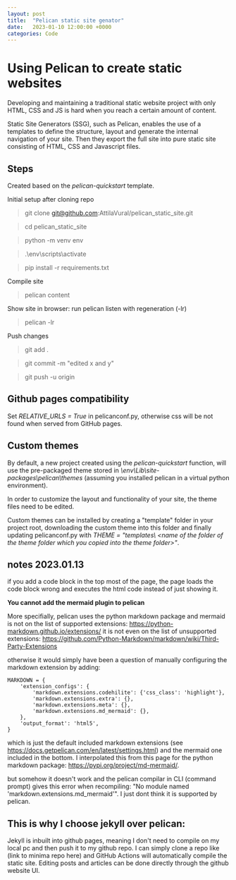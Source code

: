 ```yaml
---
layout: post
title:  "Pelican static site genator"
date:   2023-01-10 12:00:00 +0000
categories: Code
---
```

# Using Pelican to create static websites 

Developing and maintaining a traditional static website project with only HTML, CSS and JS is hard when you reach a certain amount of content.

Static Site Generators (SSG), such as Pelican, enables the use of a templates to define the structure, layout and generate the internal navigation of your site. Then they export the full site into pure static site consisting of HTML, CSS and Javascript files.

## Steps
Created based on the *pelican-quickstart* template.

Initial setup after cloning repo
> git clone git@github.com:AttilaVural/pelican_static_site.git

> cd pelican_static_site

> python -m venv env

> .\env\scripts\activate

> pip install -r requirements.txt

Compile site
> pelican content

Show site in browser: run pelican listen with regeneration (-lr)
> pelican -lr 

Push changes
> git add .

> git commit -m "edited x and y"

> git push -u origin

## Github pages compatibility
Set *RELATIVE_URLS = True* in pelicanconf.py, otherwise css will be not found when served from GitHub pages.

## Custom themes
By default, a new project created using the *pelican-quickstart* function, will use the pre-packaged theme stored in *\\env\Lib\site-packages\pelican\themes* (assuming you installed pelican in a virtual python environment).

In order to customize the layout and functionality of your site, the theme files need to be edited.

Custom themes can be installed by creating a "template" folder in your project root, downloading the custom theme into this folder and finally updating pelicanconf.py with *THEME = "templates\ \<name of the folder of the theme folder which you copied into the theme folder>"*.

## notes 2023.01.13 
if you add a code block in the top most of the page, the page loads the code block wrong and executes the html code instead of just showing it.

**You cannot add the mermaid plugin to pelican**

More specifially, pelican uses the python markdown package and mermaid is not on the list of supported extensions: https://python-markdown.github.io/extensions/
it is not even on the list of unsupported extensions: https://github.com/Python-Markdown/markdown/wiki/Third-Party-Extensions

otherwise it would simply have been a question of manually configuring the markdown extension by adding:

	MARKDOWN = {
		'extension_configs': {
			'markdown.extensions.codehilite': {'css_class': 'highlight'},
			'markdown.extensions.extra': {},
			'markdown.extensions.meta': {},
			'markdown.extensions.md_mermaid': {},
		},
		'output_format': 'html5',
	}

which is just the default included markdown extensions (see https://docs.getpelican.com/en/latest/settings.html) and the mermaid one included in the bottom. I interpolated this from this page for the python markdown package: https://pypi.org/project/md-mermaid/.

but somehow it doesn't work and the pelican compilar in CLI (command prompt) gives this error when recompiling: "No module named 'markdown.extensions.md_mermaid'". I just dont think it is supported by pelican.

## This is why I choose jekyll over pelican:

Jekyll is inbuilt into github pages, meaning I don't need to compile on my local pc and then push it to my github repo. I can simply clone a repo like (link to minima repo here) and GitHub Actions will automatically compile the static site. Editing posts and articles can be done directly through the github website UI.

